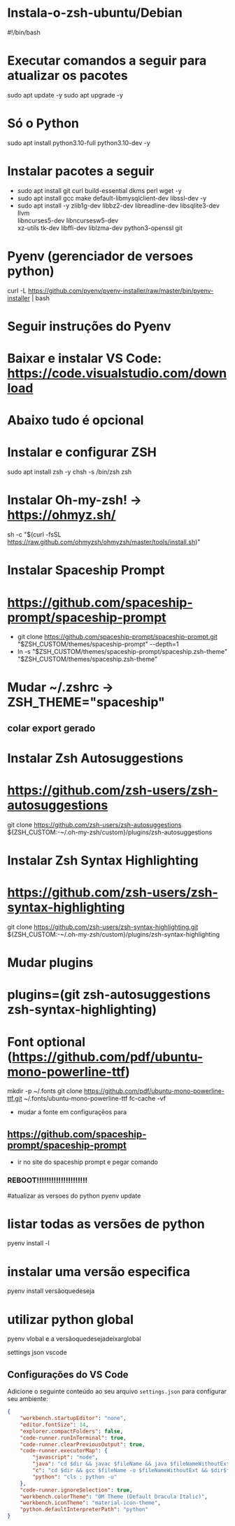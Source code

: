 # Instala-o-zsh-ubuntu/Debian

#!/bin/bash

# Executar comandos a seguir para atualizar os pacotes
sudo apt update -y
sudo apt upgrade -y

# Só o Python
sudo apt install python3.10-full python3.10-dev -y

# Instalar pacotes a seguir
- sudo apt install git curl build-essential dkms perl wget -y
- sudo apt install gcc make default-libmysqlclient-dev libssl-dev -y
- sudo apt install -y zlib1g-dev libbz2-dev libreadline-dev libsqlite3-dev llvm \
  libncurses5-dev libncursesw5-dev \
  xz-utils tk-dev libffi-dev liblzma-dev python3-openssl git
  
# Pyenv (gerenciador de versoes python)
curl -L https://github.com/pyenv/pyenv-installer/raw/master/bin/pyenv-installer | bash
# Seguir instruções do Pyenv

# Baixar e instalar VS Code: https://code.visualstudio.com/download

# Abaixo tudo é opcional

# Instalar e configurar ZSH
sudo apt install zsh -y
chsh -s /bin/zsh
zsh

# Instalar Oh-my-zsh! -> https://ohmyz.sh/
sh -c "$(curl -fsSL https://raw.github.com/ohmyzsh/ohmyzsh/master/tools/install.sh)"

# Instalar Spaceship Prompt
# https://github.com/spaceship-prompt/spaceship-prompt
- git clone https://github.com/spaceship-prompt/spaceship-prompt.git "$ZSH_CUSTOM/themes/spaceship-prompt" --depth=1
- ln -s "$ZSH_CUSTOM/themes/spaceship-prompt/spaceship.zsh-theme" "$ZSH_CUSTOM/themes/spaceship.zsh-theme"
  

# Mudar ~/.zshrc -> ZSH_THEME="spaceship"

## colar export gerado

# Instalar Zsh Autosuggestions
# https://github.com/zsh-users/zsh-autosuggestions
git clone https://github.com/zsh-users/zsh-autosuggestions ${ZSH_CUSTOM:-~/.oh-my-zsh/custom}/plugins/zsh-autosuggestions

# Instalar Zsh Syntax Highlighting
# https://github.com/zsh-users/zsh-syntax-highlighting
git clone https://github.com/zsh-users/zsh-syntax-highlighting.git ${ZSH_CUSTOM:-~/.oh-my-zsh/custom}/plugins/zsh-syntax-highlighting

# Mudar plugins
# plugins=(git zsh-autosuggestions zsh-syntax-highlighting)

# Font optional (https://github.com/pdf/ubuntu-mono-powerline-ttf)
mkdir -p ~/.fonts
git clone https://github.com/pdf/ubuntu-mono-powerline-ttf.git ~/.fonts/ubuntu-mono-powerline-ttf
fc-cache -vf
- mudar a fonte em configuraçẽos para 

## https://github.com/spaceship-prompt/spaceship-prompt
- ir no site do spaceship prompt e pegar comando  

### REBOOT!!!!!!!!!!!!!!!!!!!!!



#atualizar as versoes do python 
pyenv update 


# listar todas as versões de python
pyenv install -l


# instalar uma versão especifica 
pyenv install versãoquedeseja

 # utilizar python global
 pyenv vlobal e a versãoquedesejadeixarglobal


 settings json vscode
## Configurações do VS Code

Adicione o seguinte conteúdo ao seu arquivo `settings.json` para configurar seu ambiente:

```json
{
    "workbench.startupEditor": "none",
    "editor.fontSize": 14,
    "explorer.compactFolders": false,
    "code-runner.runInTerminal": true,
    "code-runner.clearPreviousOutput": true,
    "code-runner.executorMap": {
        "javascript": "node",
        "java": "cd $dir && javac $fileName && java $fileNameWithoutExt",
        "c": "cd $dir && gcc $fileName -o $fileNameWithoutExt && $dir$fileNameWithoutExt",
        "python": "cls ; python -u"
    },
    "code-runner.ignoreSelection": true,
    "workbench.colorTheme": "OM Theme (Default Dracula Italic)",
    "workbench.iconTheme": "material-icon-theme",
    "python.defaultInterpreterPath": "python"
}


